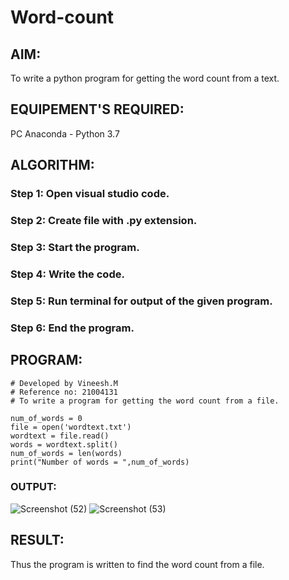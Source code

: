 # Word-count
## AIM:
To write a python program for getting the word count from a text.
## EQUIPEMENT'S REQUIRED: 
PC
Anaconda - Python 3.7
## ALGORITHM: 
### Step 1: Open visual studio code.

### Step 2: Create file with .py extension.
 
### Step 3: Start the program. 

### Step 4: Write the code.

### Step 5: Run terminal for output of the given program.

### Step 6: End the program.

## PROGRAM:
~~~
# Developed by Vineesh.M
# Reference no: 21004131
# To write a program for getting the word count from a file.

num_of_words = 0
file = open('wordtext.txt')
wordtext = file.read()
words = wordtext.split()
num_of_words = len(words)
print("Number of words = ",num_of_words)
~~~

### OUTPUT:
![Screenshot (52)](https://user-images.githubusercontent.com/93427254/151340357-4bc012e8-8508-41d1-a1a6-2bd4d99961ce.png)
![Screenshot (53)](https://user-images.githubusercontent.com/93427254/151340378-5e4eff15-f7dd-4ac5-93b6-05b90fed1a45.png)


## RESULT:
Thus the program is written to find the word count from a file.
